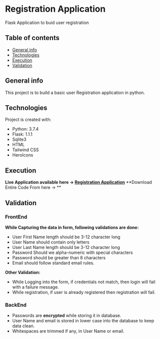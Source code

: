 # Registration Application
Flask Application to buid user registration

## Table of contents
* [General info](#general-info)
* [Technologies](#technologies)
* [Execution](#execution)
* [Validation](#validation)

## General info
This project is to build a basic user Registration application in python.
	
## Technologies
Project is created with:
* Python: 3.7.4
* Flask: 1.1.1
* Sqlite3
* HTML
* Tailwind CSS
* HeroIcons

## Execution
**Live Application available here -> [Registration Application](https://registration-form-flask.herokuapp.com/)**
**Download Entire Code From here -> **

## Validation

### FrontEnd
**While Capturing the data in form, following validations are done:**
* User First Name length should be 3-12 character long
* User Name should contain only letters
* User Last Name length should be 3-12 character long
* Password Should we alpha-numeric with special characters
* Password should be greater than 8 characters
* Email should follow standard email rules.

**Other Validation:**
* While Logging into the form, if credentials not match, then login will fail with a failure message.
* While registration, if user is already registered then registration will fail.

### BackEnd
* Passwords are **encrypted** while storing it in database.
* User Name and email is stored in lower case into the database to keep data clean.
* Whitespaces are trimmed if any, in User Name or email.
